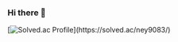 ### Hi there 👋

[![Solved.ac Profile](http://mazassumnida.wtf/api/v2/generate_badge?boj='ID')](https://solved.ac/ney9083/)

<!--
**Eunyeol-Lucas/Eunyeol-Lucas** is a ✨ _special_ ✨ repository because its `README.md` (this file) appears on your GitHub profile.

Here are some ideas to get you started:

- 🔭 I’m currently working on ...
- 🌱 I’m currently learning ...
- 👯 I’m looking to collaborate on ...
- 🤔 I’m looking for help with ...
- 💬 Ask me about ...
- 📫 How to reach me: ...
- 😄 Pronouns: ...
- ⚡ Fun fact: ...
-->
